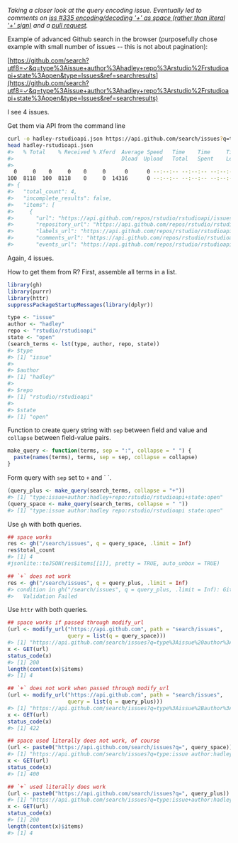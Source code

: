 
*Taking a closer look at the query encoding issue. Eventually led to comments on [iss \#335 encoding/decoding '+' as space (rather than literal '+' sign)](https://github.com/hadley/httr/issues/335) and a [pull request](https://github.com/hadley/httr/pull/337).*

Example of advanced Github search in the browser (purposefully chose example with small number of issues -- this is not about pagination):

[https://github.com/search?utf8=✓&q=type%3Aissue+author%3Ahadley+repo%3Arstudio%2Frstudioapi+state%3Aopen&type=Issues&ref=searchresults](https://github.com/search?utf8=✓&q=type%3Aissue+author%3Ahadley+repo%3Arstudio%2Frstudioapi+state%3Aopen&type=Issues&ref=searchresults)

I see 4 issues.

Get them via API from the command line

``` bash
curl -o hadley-rstudioapi.json https://api.github.com/search/issues?q=type:issue+author:hadley+repo:rstudio/rstudioapi+state:open
head hadley-rstudioapi.json
#>   % Total    % Received % Xferd  Average Speed   Time    Time     Time  Current
#>                                  Dload  Upload   Total   Spent    Left  Speed
#> 
  0     0    0     0    0     0      0      0 --:--:-- --:--:-- --:--:--     0
100  8118  100  8118    0     0  14316      0 --:--:-- --:--:-- --:--:-- 14342
#> {
#>   "total_count": 4,
#>   "incomplete_results": false,
#>   "items": [
#>     {
#>       "url": "https://api.github.com/repos/rstudio/rstudioapi/issues/17",
#>       "repository_url": "https://api.github.com/repos/rstudio/rstudioapi",
#>       "labels_url": "https://api.github.com/repos/rstudio/rstudioapi/issues/17/labels{/name}",
#>       "comments_url": "https://api.github.com/repos/rstudio/rstudioapi/issues/17/comments",
#>       "events_url": "https://api.github.com/repos/rstudio/rstudioapi/issues/17/events",
```

Again, 4 issues.

How to get them from R? First, assemble all terms in a list.

``` r
library(gh)
library(purrr)
library(httr)
suppressPackageStartupMessages(library(dplyr))

type <- "issue"
author <- "hadley"
repo <- "rstudio/rstudioapi"
state <- "open"
(search_terms <- lst(type, author, repo, state))
#> $type
#> [1] "issue"
#> 
#> $author
#> [1] "hadley"
#> 
#> $repo
#> [1] "rstudio/rstudioapi"
#> 
#> $state
#> [1] "open"
```

Function to create query string with `sep` between field and value and `collapse` between field-value pairs.

``` r
make_query <- function(terms, sep = ":", collapse = " ") {
  paste(names(terms), terms, sep = sep, collapse = collapse)
}
```

Form query with `sep` set to `+` and \` \`.

``` r
(query_plus <- make_query(search_terms, collapse = "+"))
#> [1] "type:issue+author:hadley+repo:rstudio/rstudioapi+state:open"
(query_space <- make_query(search_terms, collapse = " "))
#> [1] "type:issue author:hadley repo:rstudio/rstudioapi state:open"
```

Use `gh` with both queries.

``` r
## space works
res <- gh("/search/issues", q = query_space, .limit = Inf) 
res$total_count
#> [1] 4
#jsonlite::toJSON(res$items[[1]], pretty = TRUE, auto_unbox = TRUE)

## `+` does not work
res <- gh("/search/issues", q = query_plus, .limit = Inf) 
#> condition in gh("/search/issues", q = query_plus, .limit = Inf): GitHub API error: 422 Unprocessable Entity
#>   Validation Failed
```

Use `httr` with both queries.

``` r
## space works if passed through modify_url
(url <- modify_url("https://api.github.com", path = "search/issues", 
                   query = list(q = query_space)))
#> [1] "https://api.github.com/search/issues?q=type%3Aissue%20author%3Ahadley%20repo%3Arstudio%2Frstudioapi%20state%3Aopen"
x <- GET(url)
status_code(x)
#> [1] 200
length(content(x)$items)
#> [1] 4

## `+` does not work when passed through modify_url
(url <- modify_url("https://api.github.com", path = "search/issues", 
                   query = list(q = query_plus)))
#> [1] "https://api.github.com/search/issues?q=type%3Aissue%2Bauthor%3Ahadley%2Brepo%3Arstudio%2Frstudioapi%2Bstate%3Aopen"
x <- GET(url)
status_code(x)
#> [1] 422

## space used literally does not work, of course
(url <- paste0("https://api.github.com/search/issues?q=", query_space))
#> [1] "https://api.github.com/search/issues?q=type:issue author:hadley repo:rstudio/rstudioapi state:open"
x <- GET(url)
status_code(x)
#> [1] 400

## `+` used literally does work
(url <- paste0("https://api.github.com/search/issues?q=", query_plus))
#> [1] "https://api.github.com/search/issues?q=type:issue+author:hadley+repo:rstudio/rstudioapi+state:open"
x <- GET(url)
status_code(x)
#> [1] 200
length(content(x)$items)
#> [1] 4
```
